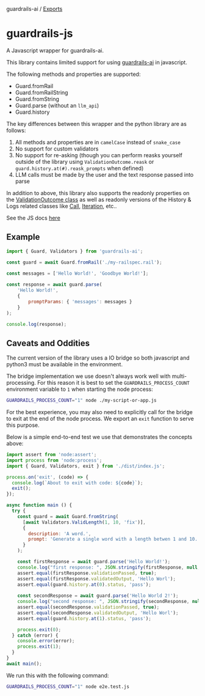 guardrails-ai / [Exports](modules.md)

# guardrails-js
A Javascript wrapper for guardrails-ai.

This library contains limited support for using [guardrails-ai](https://pypi.org/project/guardrails-ai/) in javascript.

The following methods and properties are supported:
* Guard.fromRail
* Guard.fromRailString
* Guard.fromString
* Guard.parse (without an `llm_api`)
* Guard.history

The key differences between this wrapper and the python library are as follows:
1. All methods and properties are in `camelCase` instead of `snake_case`
1. No support for custom validators
1. No support for re-asking (though you can perform reasks yourself outside of the library using `ValidationOutcome.reask` or `guard.history.at(#).reask_prompts` when defined)
1. LLM calls must be made by the user and the text response passed into parse

In addition to above, this library also supports the readonly properties on the [ValidationOutcome class](https://www.guardrailsai.com/docs/api_reference_markdown/validation_outcome) as well as readonly versions of the History & Logs related classes like [Call](https://www.guardrailsai.com/docs/api_reference_markdown/history_and_logs#call-objects), [Iteration](https://www.guardrailsai.com/docs/api_reference_markdown/history_and_logs#iteration-objects), etc..

See the JS docs [here]()

## Example
```js
import { Guard, Validators } from 'guardrails-ai';

const guard = await Guard.fromRail('./my-railspec.rail');
      
const messages = ['Hello World!', 'Goodbye World!'];

const response = await guard.parse(
    'Hello World!',
    {
        promptParams: { 'messages': messages }
    }
);

console.log(response);
```

## Caveats and Oddities
The current version of the library uses a IO bridge so both javascript and python3 must be available in the environment.

The bridge implementation we use doesn't always work well with multi-processing.  For this reason it is best to set the `GUARDRAILS_PROCESS_COUNT` environment variable to `1` when starting the node process:
```sh
GUARDRAILS_PROCESS_COUNT="1" node ./my-script-or-app.js
```

For the best experience, you may also need to explicitly call for the bridge to exit at the end of the node process.  We export an `exit` function to serve this purpose.

Below is a simple end-to-end test we use that demonstrates the concepts above:

```js
import assert from 'node:assert';
import process from 'node:process';
import { Guard, Validators, exit } from './dist/index.js';

process.on('exit', (code) => {
  console.log(`About to exit with code: ${code}`);
  exit();
});

async function main () {
  try {
    const guard = await Guard.fromString(
      [await Validators.ValidLength(1, 10, 'fix')],
      {
        description: 'A word.',
        prompt: 'Generate a single word with a length betwen 1 and 10.'
      }
    );

    const firstResponse = await guard.parse('Hello World!');
    console.log("first response: ", JSON.stringify(firstResponse, null, 2));
    assert.equal(firstResponse.validationPassed, true);
    assert.equal(firstResponse.validatedOutput, 'Hello Worl');
    assert.equal(guard.history.at(0).status, 'pass');
    
    const secondResponse = await guard.parse('Hello World 2!');
    console.log("second response: ", JSON.stringify(secondResponse, null, 2));
    assert.equal(secondResponse.validationPassed, true);
    assert.equal(secondResponse.validatedOutput, 'Hello Worl');
    assert.equal(guard.history.at(1).status, 'pass');

    process.exit(0);
  } catch (error) {
    console.error(error);
    process.exit(1);
  }
}
await main();
```

We run this with the following command:
```sh
GUARDRAILS_PROCESS_COUNT="1" node e2e.test.js
```
